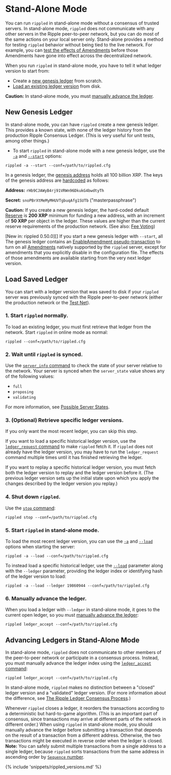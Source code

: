 Stand-Alone Mode
===============================================================================

You can run `rippled` in stand-alone mode without a consensus of trusted servers. In stand-alone mode, `rippled` does not communicate with any other servers in the Ripple peer-to-peer network, but you can do most of the same actions on your local server only. Stand-alone provides a method for testing `rippled` behavior without being tied to the live network. For example, you can [test the effects of Amendments](concept-amendments.html#testing-amendments) before those Amendments have gone into effect across the decentralized network.

When you run `rippled` in stand-alone mode, you have to tell it what ledger version to start from:

* Create a [new genesis ledger](#new-genesis-ledger) from scratch.
* [Load an existing ledger version](#load-saved-ledger) from disk.

**Caution:** In stand-alone mode, you must [manually advance the ledger](#advancing-ledgers-in-stand-alone-mode).


New Genesis Ledger
-------------------------------------------------------------------------------
In stand-alone mode, you can have `rippled` create a new genesis ledger. This provides a known state, with none of the ledger history from the production Ripple Consensus Ledger. (This is very useful for unit tests, among other things.)

* To start `rippled` in stand-alone mode with a new genesis ledger, use the [`-a`](https://wiki.ripple.com/Rippled#--standalone.2C_-a) and [`--start`](https://wiki.ripple.com/Rippled#--start) options:

```
rippled -a --start --conf=/path/to/rippled.cfg
```

In a genesis ledger, the [genesis address](concept-accounts.html#special-addresses) holds all 100 billion XRP. The keys of the genesis address are [hardcoded](https://github.com/ripple/rippled/blob/94ed5b3a53077d815ad0dd65d490c8d37a147361/src/ripple/app/ledger/Ledger.cpp#L184) as follows:

**Address:** `rHb9CJAWyB4rj91VRWn96DkukG4bwdtyTh`

**Secret:** `snoPBrXtMeMyMHUVTgbuqAfg1SUTb` ("masterpassphrase")

**Caution:** If you create a new genesis ledger, the hard-coded default [Reserve](concept-reserves.html) is **200 XRP** minimum for funding a new address, with an increment of **50 XRP** per object in the ledger. These values are higher than the current reserve requirements of the production network. (See also: [Fee Voting](concept-fee-voting.html))

[New in: rippled 0.50.0][] If you start a new genesis ledger with `--start`, all The genesis ledger contains an [EnableAmendment pseudo-transaction](reference-transaction-format.html#enableamendment) to turn on all [Amendments](concept-amendments.html) natively supported by the `rippled` server, except for amendments that you explicitly disable in the configuration file. The effects of those amendments are available starting from the very next ledger version.


Load Saved Ledger
-------------------------------------------------------------------------------
You can start with a ledger version that was saved to disk if your `rippled` server was previously synced with the Ripple peer-to-peer network (either the production network or the [Test Net](tutorial-rippled-setup.html#parallel-networks)).

### 1. Start `rippled` normally. ###

To load an existing ledger, you must first retrieve that ledger from the network. Start `rippled` in online mode as normal:

```
rippled --conf=/path/to/rippled.cfg
```

### 2. Wait until `rippled` is synced. ###

Use the [`server_info` command](reference-rippled.html#server-info) to check the state of your server relative to the network. Your server is synced when the `server_state` value shows any of the following values:

* `full`
* `proposing`
* `validating`

For more information, see [Possible Server States](reference-rippled.html#possible-server-states).

### 3. (Optional) Retrieve specific ledger versions. ###

If you only want the most recent ledger, you can skip this step.

If you want to load a specific historical ledger version, use the [`ledger_request` command](reference-rippled.html#ledger-request) to make `rippled` fetch it. If `rippled` does not already have the ledger version, you may have to run the `ledger_request` command multiple times until it has finished retrieving the ledger.

If you want to replay a specific historical ledger version, you must fetch both the ledger version to replay and the ledger version before it. (The previous ledger version sets up the initial state upon which you apply the changes described by the ledger version you replay.)

### 4. Shut down `rippled`. ###

Use the [`stop` command](reference-rippled.html#stop):

```
rippled stop --conf=/path/to/rippled.cfg
```

### 5. Start `rippled` in stand-alone mode. ###

To load the most recent ledger version, you can use the [`-a`](https://wiki.ripple.com/Rippled#--standalone.2C_-a) and [`--load`](https://wiki.ripple.com/Rippled#--load) options when starting the server:

```
rippled -a --load --conf=/path/to/rippled.cfg
```

To instead load a specific historical ledger, use the [`--load`](https://wiki.ripple.com/Rippled#--load) parameter along with the `--ledger` parameter, providing the ledger index or identifying hash of the ledger version to load:

```
rippled -a --load --ledger 19860944 --conf=/path/to/rippled.cfg
```

### 6. Manually advance the ledger. ###

When you load a ledger with `--ledger` in stand-alone mode, it goes to the current open ledger, so you must [manually advance the ledger](#advancing-ledgers-in-stand-alone-mode):

```
rippled ledger_accept --conf=/path/to/rippled.cfg
```


Advancing Ledgers in Stand-Alone Mode
-------------------------------------------------------------------------------

In stand-alone mode, `rippled` does not communicate to other members of the peer-to-peer network or participate in a consensus process. Instead, you must manually advance the ledger index using the [`ledger_accept` command](reference-rippled.html#ledger-accept):

```
rippled ledger_accept --conf=/path/to/rippled.cfg
```

In stand-alone mode, `rippled` makes no distinction between a "closed" ledger version and a "validated" ledger version. (For more information about the difference, see [The Ripple Ledger Consensus Process](https://ripple.com/build/ripple-ledger-consensus-process/).)

Whenever `rippled` closes a ledger, it reorders the transactions according to a deterministic but hard-to-game algorithm. (This is an important part of consensus, since transactions may arrive at different parts of the network in different order.) When using `rippled` in stand-alone mode, you should manually advance the ledger before submitting a transaction that depends on the result of a transaction from a different address. Otherwise, the two transactions might be executed in reverse order when the ledger is closed. **Note:** You can safely submit multiple transactions from a single address to a single ledger, because `rippled` sorts transactions from the same address in ascending order by [`Sequence` number](reference-transaction-format.html#common-fields).

{% include 'snippets/rippled_versions.md' %}
